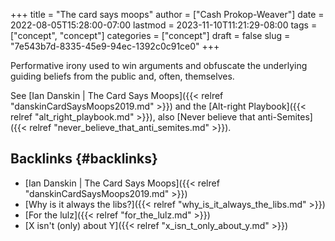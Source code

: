 +++
title = "The card says moops"
author = ["Cash Prokop-Weaver"]
date = 2022-08-05T15:28:00-07:00
lastmod = 2023-11-10T11:21:29-08:00
tags = ["concept", "concept"]
categories = ["concept"]
draft = false
slug = "7e543b7d-8335-45e9-94ec-1392c0c91ce0"
+++

Performative irony used to win arguments and obfuscate the underlying guiding beliefs from the public and, often, themselves.

See [Ian Danskin | The Card Says Moops]({{< relref "danskinCardSaysMoops2019.md" >}}) and the [Alt-right Playbook]({{< relref "alt_right_playbook.md" >}}), also [Never believe that anti-Semites]({{< relref "never_believe_that_anti_semites.md" >}}).


## Backlinks {#backlinks}

-   [Ian Danskin | The Card Says Moops]({{< relref "danskinCardSaysMoops2019.md" >}})
-   [Why is it always the libs?]({{< relref "why_is_it_always_the_libs.md" >}})
-   [For the lulz]({{< relref "for_the_lulz.md" >}})
-   [X isn't (only) about Y]({{< relref "x_isn_t_only_about_y.md" >}})
